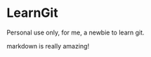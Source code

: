 LearnGit
========

Personal use only, for me, a newbie to learn git.

markdown is really amazing!


